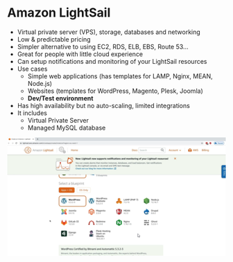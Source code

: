 #  Amazon LightSail

* Virtual private server (VPS), storage, databases and networking
* Low & predictable pricing
* Simpler alternative to using EC2, RDS, ELB, EBS, Route 53...
* Great for people with little cloud experience
* Can setup notifications and monitoring of your LightSail resources
* Use cases
  * Simple web applications (has templates for LAMP, Nginx, MEAN, Node.js)
  * Websites (templates for WordPress, Magento, Plesk, Joomla)
  * **Dev/Test environment**
* Has high availability but no auto-scaling, limited integrations
* It includes
  * Virtual Private Server
  * Managed MySQL database

![01-Lightsail.png](./images/01-Lightsail.png)